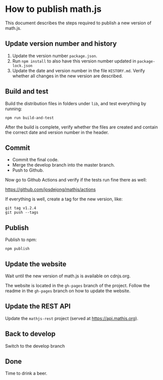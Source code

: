 # How to publish math.js

This document describes the steps required to publish a new version of math.js.


## Update version number and history

1. Update the version number `package.json`.
2. Run `npm install` to also have this version number updated in `package-lock.json`
3. Update the date and version number in the file `HISTORY.md`. Verify whether all
changes in the new version are described.


## Build and test

Build the distribution files in folders under `lib`, and test everything by running:

    npm run build-and-test

After the build is complete, verify whether the files are created and contain the
correct date and version number in the header.


## Commit

- Commit the final code.
- Merge the develop branch into the master branch.
- Push to Github.

Now go to Github Actions and verify if the tests run fine there as well:

https://github.com/josdejong/mathjs/actions

If everything is well, create a tag for the new version, like:

    git tag v1.2.4
    git push --tags


## Publish

Publish to npm:

    npm publish


## Update the website

Wait until the new version of math.js is available on cdnjs.org.

The website is located in the `gh-pages` branch of the project.
Follow the readme in the `gh-pages` branch on how to update the website.


## Update the REST API

Update the `mathjs-rest` project (served at https://api.mathjs.org).


## Back to develop

Switch to the develop branch


## Done

Time to drink a beer.

